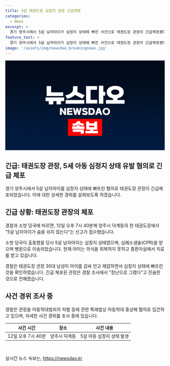 ```yaml
---
title: 5살 태권도장 심정지 관장 긴급체포
categories:
  - News
excerpt: >
  경기 양주시에서 5살 남자아이가 심정지 상태에 빠진 사건으로 태권도장 관장이 긴급체포됐다. 사건 발생 당시 관장은 아이를 감싸 안고 제압하면서 심정지 상태에 빠뜨렸으며, 현재 아이는 중환자실에서 치료를 받고 있다. 관장은 장난으로 그랬다고 진술했으나 경찰은 아동학대 중상해 혐의로 조사를 진행 중이다. (150자)
feature_text: >
  경기 양주시에서 5살 남자아이가 심정지 상태에 빠진 사건으로 태권도장 관장이 긴급체포됐다. 사건 발생 당시 관장은 아이를 감싸 안고 제압하면서 심정지 상태에 빠뜨렸으며, 현재 아이는 중환자실에서 치료를 받고 있다. 관장은 장난으로 그랬다고 진술했으나 경찰은 아동학대 중상해 혐의로 조사를 진행 중이다. (150자)
image: '/assets/img/newsdao_breakingnews.jpg'
---
```


<p><img src="/assets/img/newsdao_breakingnews.jpg" alt="firstkoreanews 속보" /></p>

<h2 data-ke-size="size26">긴급: 태권도장 관장, 5세 아동 심정지 상태 유발 혐의로 긴급 체포</h2>

<p data-ke-size="size16">경기 양주시에서 5살 남자아이를 심정지 상태에 빠뜨린 혐의로 태권도장 관장이 긴급체포되었습니다. 이에 대한 상세한 경위를 살펴보도록 하겠습니다.</p>

<h2 data-ke-size="size26">긴급 상황: 태권도장 관장의 체포</h2>

<p data-ke-size="size16">경찰과 소방 당국에 따르면, 12일 오후 7시 40분께 양주시 덕계동의 한 태권도장에서 "5살 남자아이가 숨을 쉬지 않는다"는 신고가 접수됐습니다.</p>

<p data-ke-size="size16">소방 당국이 출동했을 당시 5살 남자아이는 심정지 상태였으며, 심폐소생술(CPR)을 받으며 병원으로 이송되었습니다. 현재 아이는 의식을 회복하지 못하고 중환자실에서 치료를 받고 있습니다.</p>

<p data-ke-size="size16">경찰은 태권도장 관장 30대 남성이 아이를 감싸 안고 제압하면서 심정지 상태에 빠뜨린 것을 확인하였습니다. 긴급 체포된 관장은 경찰 조사에서 "장난으로 그랬다"고 진술한 것으로 전해졌습니다.</p>

<h2 data-ke-size="size26">사건 경위 조사 중</h2>

<p data-ke-size="size16">경찰은 관장을 아동학대범죄의 처벌 등에 관한 특례법상 아동학대 중상해 혐의로 입건하고 있으며, 자세한 사건 경위를 조사 중에 있습니다.</p>

<table>
   <thead>
      <tr>
         <th>사건 시간</th>
         <th>장소</th>
         <th>사건 내용</th>
      </tr>
   </thead>
   <tbody>
      <tr>
         <td style="text-align: center; height: 17px;">12일 오후 7시 40분</td>
         <td style="text-align: center; height: 17px;">양주시 덕계동</td>
         <td style="text-align: center; height: 17px;">5살 아동 심정지 상태 발생</td>
      </tr>
   </tbody>
</table>

<p data-ke-size="size16">&nbsp;</p>
실시간 뉴스 속보는, <a href="https://newsdao.kr" rel="dofollow">https://newsdao.kr</a>


